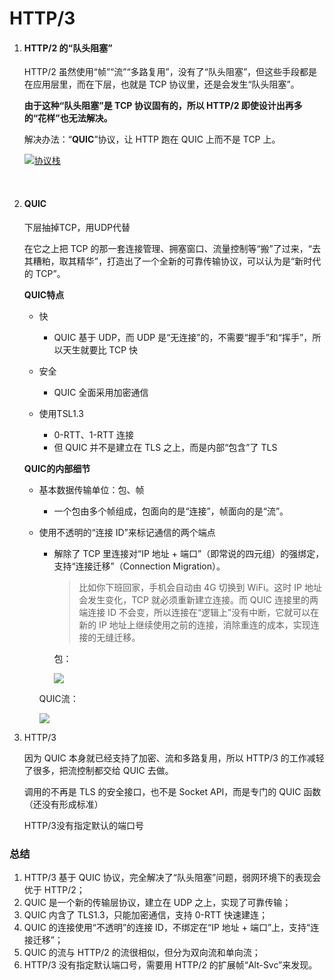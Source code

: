 # HTTP/3



1. #### HTTP/2 的“队头阻塞”

   HTTP/2 虽然使用“帧”“流”“多路复用”，没有了“队头阻塞”，但这些手段都是在应用层里，而在下层，也就是 TCP 协议里，还是会发生“队头阻塞”。

   **由于这种“队头阻塞”是 TCP 协议固有的，所以 HTTP/2 即使设计出再多的“花样”也无法解决。**

   解决办法：“**QUIC**”协议，让 HTTP 跑在 QUIC 上而不是 TCP 上。

   <a data-fancybox title="协议栈" href="https://static001.geekbang.org/resource/image/d2/03/d263202e431c84db0fd6c7e6b1980f03.png">![协议栈](https://static001.geekbang.org/resource/image/d2/03/d263202e431c84db0fd6c7e6b1980f03.png)</a>

​	

2. #### QUIC

   下层抽掉TCP，用UDP代替

   在它之上把 TCP 的那一套连接管理、拥塞窗口、流量控制等“搬”了过来，“去其糟粕，取其精华”，打造出了一个全新的可靠传输协议，可以认为是“新时代的 TCP”。

   

   **QUIC特点**

   - 快
     - QUIC 基于 UDP，而 UDP 是“无连接”的，不需要“握手”和“挥手”，所以天生就要比 TCP 快

   - 安全

     - QUIC 全面采用加密通信

   - 使用TSL1.3

     - 0-RTT、1-RTT 连接
     - 但 QUIC 并不是建立在 TLS 之上，而是内部“包含”了 TLS

     

   **QUIC的内部细节**

   - 基本数据传输单位：包、帧

     - 一个包由多个帧组成，包面向的是“连接”，帧面向的是“流”。

   - 使用不透明的“连接 ID”来标记通信的两个端点

     - 解除了 TCP 里连接对“IP 地址 + 端口”（即常说的四元组）的强绑定，支持“连接迁移”（Connection Migration）。

       > 比如你下班回家，手机会自动由 4G 切换到 WiFi。这时 IP 地址会发生变化，TCP 就必须重新建立连接。而 QUIC 连接里的两端连接 ID 不会变，所以连接在“逻辑上”没有中断，它就可以在新的 IP 地址上继续使用之前的连接，消除重连的成本，实现连接的无缝迁移。

       包：

       <a data-fancybox title="" href="https://static001.geekbang.org/resource/image/ae/3b/ae0c482ea0c3b8ebc71924b19feb9b3b.png">![](https://static001.geekbang.org/resource/image/ae/3b/ae0c482ea0c3b8ebc71924b19feb9b3b.png)</a>

     QUIC流：

     <a data-fancybox title="" href="https://static001.geekbang.org/resource/image/9a/10/9ab3858bf918dffafa275c400d78d910.png">![](https://static001.geekbang.org/resource/image/9a/10/9ab3858bf918dffafa275c400d78d910.png)</a>

3. HTTP/3

   因为 QUIC 本身就已经支持了加密、流和多路复用，所以 HTTP/3 的工作减轻了很多，把流控制都交给 QUIC 去做。

   调用的不再是 TLS 的安全接口，也不是 Socket API，而是专门的 QUIC 函数（还没有形成标准）

   HTTP/3没有指定默认的端口号

   



### 总结

1. HTTP/3 基于 QUIC 协议，完全解决了“队头阻塞”问题，弱网环境下的表现会优于 HTTP/2；
2. QUIC 是一个新的传输层协议，建立在 UDP 之上，实现了可靠传输；
3. QUIC 内含了 TLS1.3，只能加密通信，支持 0-RTT 快速建连；
4. QUIC 的连接使用“不透明”的连接 ID，不绑定在“IP 地址 + 端口”上，支持“连接迁移”；
5. QUIC 的流与 HTTP/2 的流很相似，但分为双向流和单向流；
6. HTTP/3 没有指定默认端口号，需要用 HTTP/2 的扩展帧“Alt-Svc”来发现。


















